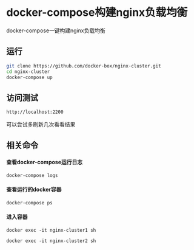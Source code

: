 docker-compose构建nginx负载均衡
========================
docker-compose一键构建nginx负载均衡

## 运行
```bash
git clone https://github.com/docker-box/nginx-cluster.git
cd nginx-cluster
docker-compose up
```

## 访问测试
```bash
http://localhost:2200
```
可以尝试多刷新几次看看结果

## 相关命令

#### 查看docker-compose运行日志
```
docker-compose logs
```

#### 查看运行的docker容器
```
docker-compose ps
```

#### 进入容器

```
docker exec -it nginx-cluster1 sh
```

```
docker exec -it nginx-cluster2 sh
```
